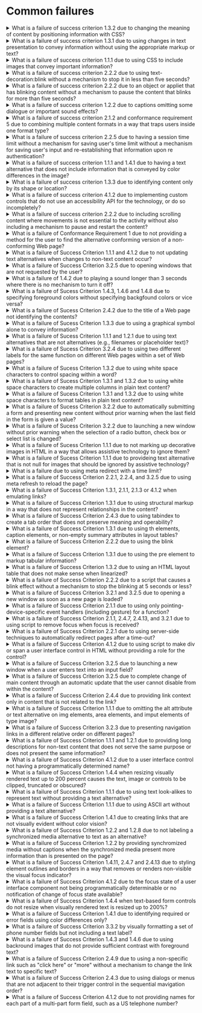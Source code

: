 # Common failures

<details>
  <summary>What is a failure of success criterion 1.3.2 due to changing the meaning of content by positioning information with CSS?</summary>

The describes the failure condition that results when CSS, rather than structural markup, is used to modify the visual layout of the content, and the modified layout changes the meaning of the content. Using the positioningproperties of CSS2, content may be displayed at any position on the user's viewport. The order in which items appear on a screen may be different than the order they are found in the source document. Assistive technologies rely on the source code or other programmatically determined order to render the content in the correct sequence. Thus, it is important not to rely on CSS to programmatically determined reading order.

**Procedure:**

1. Remove the style infromation from the document or turn off use of style sheets in the user agent.
2. Check that the reading order of the contnent is correct and the meaning of the content is preserved.

[More >>](https://www.w3.org/WAI/WCAG22/Techniques/failures/F1)

</details>

<details>
  <summary>What is a failure of success criterion 1.3.1 due to using changes in text presentation to convey information without using the appropriate markup or text?</summary>

The failure occurs when a change in the appearance of text conveys meaning without using appropriate semantic markup. This failure also applies to images of text that are not enclosed in the appropriate semantic markup.

**Procedure:**

1. For images of text:

- Check if any images of text are used to convey structural information of the document.
- Check that the proper semantic structure (e.g., HTML headings) is used with the text to convey the information.

2. For styled text that conveys information:

- Check if there is any styled text that conveys structural information.
- Check that in addition to styling, the proper semantic structure is used with the text to convey the information.

[More >>](https://www.w3.org/WAI/WCAG22/Techniques/failures/F2)

</details>

<details>
  <summary>What is a failure of success criterion 1.1.1 due to using CSS to include images that convey important information?</summary>

The CSS background image property provides a way to include images in the document with CSS without any reference in the HTML code. The CSS background-image property was designed for decorative purposes and it is not possible to associate text alternative with images that are included via CSS. Text alternatives are necessary for people who cannot see images that convey important information. Therefore, it is a failure to use this property to add images to convey important information. This failure would apply equally in a case where the background image was declared in the HTML style attribute, as well as in a case where the background image declaration was created dynamically in a client script.

**Procedure:**

1. Examine all images added to the content via CSS, HTML style attributes, or dynamically in script as background images.
2. Check that the images do not convey important information.
3. If an image does convey important information, the information is provided to assistive technologies and is also available when the CSS image is not displayed.

[More >>](https://www.w3.org/WAI/WCAG22/Techniques/failures/F3)

</details>

<details>
  <summary>What is a failure of success criterion 2.2.2 due to using text-decoration:blink without a mechanism to stop it in less than five seconds?</summary>

CSS defines the blink value for the text-decoration property. When used, it causes any text in elements with this property to blink at a predetermined rate. This cannot be interrupted by the user, nor can it be disabled as a user agent preference. The blinking continues as long as the page is displayed. Therefore, content that uses text-decoration:blink fails the Success Criterion because blinking can continue for more than five seconds.

**Procedure:**

1. Examine inline styles, internal stylesheets, and external stylesheets for the text-decoration property with a value of blink.
2. If the property is used, determine if the ID class, or element identified by selectors on which this property is defined are used in the document.

[More >>](https://www.w3.org/WAI/WCAG22/Techniques/failures/F4)

</details>

<details>
  <summary>What is a failure of success criterion 2.2.2 due to an object or appliet that has blinking content without a mechanism to pause the content that blinks for more than five seconds?</summary>

When content that is rendered by a plug-in or contained in an applet blinks, there may be no way for the user agent to pause the blinking. If neither the plug-in, applet, nor the content itself provides a mechanism to pause the content the user may not have sufficient time to read the content between blinks or it may be so distracting that the user will not be able to read other content on the page.

**Procedure:**

1. Determine if the content continues to blink for longer than 5 seconds.
2. Determine if there is a means to pause the blinking content.

[More >>](https://www.w3.org/WAI/WCAG22/Techniques/failures/F7)

</details>

<details>
  <summary>What is a failure of success criterion 1.2.2 due to captions omitting some dialogue or important sound effects?</summary>

This describes a failure condition for all techniques involving captions. If the "caption" does not include all of the dialogue (eigher verbatim or in essence) as well as all important sounds then the 'Captions' are not real captions.

**Procedure:**

1. View the material with captioning turned on.
2. Check that all dialogue is accompanied by a caption.
3. Check that all important sounds are captioned.

[More >>](https://www.w3.org/WAI/WCAG22/Techniques/failures/F8)

</details>

<details>
  <summary>What is a failure of success criterion 2.1.2 and conformance requirement 5 due to combining multiple content formats in a way that traps users inside one format type?</summary>

When content includes miltiple formats, one or more user agent or plug-ins are often needed in order to successfully present the content to users. For example, a page that includes HTML, SVG, SMIL and XFroms may require a browser to load as many as three different plug-ins in order for a user to successfully interact with the content. Some plug-ins create a common situation in which the keyboard focus can become "stuck" in a plug-in, leaving a keyboard-only user with no way to return to the other content.

**Procedure:**

1. Using a keyboard, navigate through the content.
2. Check to see that the keyboard focus is not "trapped" and it is possible to move keyboard focus out of the plug-in content without closing the user agent or restarting the system.

[More >>](https://www.w3.org/WAI/WCAG22/Techniques/failures/F10)

</details>

<details>
  <summary>What is a failure of success criterion 2.2.5 due to having a session time limit without a mechanism for saving user's time limit without a mechanism for saving user's input and re-establishing that information upon re authentication?</summary>

Web servers that require user authentication usually have a session mechanism in which a session times out after a period of inactivity from the user. This is sometimes done for security reasons, to protect users who are assumed to have left their computer expsed in a state where someone could do something harmful to them such as transfer bank funds or make an unauthorized purchase. Users with disabilities may actually still be working to complete the form as it may take them longer to complete the form than would normally be expected Upon re-authentication, if the state of users' sessions are not restored, including all data that had been previously entered into the form, they will have to start over. And for these users, it is likely that the session will time out again before they can complete the form. This sets up a situation where a user who needs more time to complete the form can never complete it.

**Procedure:**

1. Provide user input as required but allow the session to time out, then submit the form.
2. When requested, re-authenticate with the server.
3. Determine if the function is performed using the previously submitted data.

[More >>](https://www.w3.org/WAI/WCAG22/Techniques/failures/F12)

</details>

<details>
  <summary>What is a failure of success criterion 1.1.1 and 1.4.1 due to having a text alternative that does not include information that is conveyed by color differences in the image?</summary>

The objective of this technique is to describe the failure that occurs when an image uses color differences to convey information, but the text alternative for the image does not convey that information. This can cause problems for people who are blind or colorblind because they will not be able to perceive the information conveyed by the color differences.

**Procedure:**

1. Check that the information conveyed by color differences is not included in the text alternative for the image.

[More >>](https://www.w3.org/WAI/WCAG22/Techniques/failures/F13)

</details>

<details>
  <summary>What is a failure of success criterion 1.3.3 due to identifying content only by its shape or location?</summary>

The objective of this technique is to show how indentifying content only by its visual shape or location makes content difficult to understand and operate. When only visual identification or location is used, users with visual disabilities may find it difficult to locate content since they cannot see the screen or may perceive only a small portion of the screen at one time. Also, location of content can vary if page layout varies due to variations in font, window, or screen size.

**Procedure:**

1. Examine the Web page for textual references to content within the Web page.
2. Check that the references do not rely on only the visual shape or location of the content.

[More >>](https://www.w3.org/WAI/WCAG22/Techniques/failures/F14)

</details>

<details>
  <summary>What is a failure of success criterion 4.1.2 due to implementing custom controls that do not use an accessibility API for the technology, or do so incompletely?</summary>

When standard controls from accessible technologies are used, they usually are programmed in a way that uses and supports the accessibility API. However, when custom controls are created, it is up to the control's author to ensure that the control is correctly exposed to users via the platform's accessibility API. If this is not done, then assistive technologies will not be able to understand what the control is or how to operate it or may not even know of its existence.

**Procedure:**

1. Using the accessibility checker for the technology (or if that is not available, inspect the code using a browser's developer tools, or test with an assistive technology), check the controls to see if they support the accessibility API.

[More >>](https://www.w3.org/WAI/WCAG22/Techniques/failures/F15)

</details>

<details>
  <summary>What is a failure of success criterion 2.2.2 due to including scrolling content where movements is not essential to the activity without also including a mechanism to pause and restart the content?</summary>

In this failure technique, there is moving or scrolling content that cannot be paused and resumed by users. In this case, some users with low vision or congnitive disabilities will not be able to perceive the content.

**Procedure:**

1. Check that a mechanism is provided in the Web page or user agent to pause moving or scrolling content.
2. Use the puse mechanism to pause the moving or scrolling content.
3. Check that the moving or scrolling has stopped and does not restart by itself.
4. Check that a mechanism is provided in the Web page or user agent to restart the paused content.
5. Use the restart mechanism provided to restart the moving content.
6. Check that the movement or scrolling has resumed from the point where it was stopped.

[More >>](https://www.w3.org/WAI/WCAG22/Techniques/failures/F16)

</details>

<details>
  <summary>What is a failure of Conformance Requirement 1 due to not providing a method for the user to find the alternative conforming version of a non-conforming Web page?</summary>

This failure technique describes the situation in which an alternate, conforming version of the content is provided, but there is no direct way for a user to tell that it is available or where to find it. Such content fails the Success Criterion because the user cannot find the conforming version.

**Procedure:**

1. Identify a nonconforming page that has an alternative conforming version.
2. Determine if the nonconforming page provides a link to the conforming version.

[More >>](https://www.w3.org/WAI/WCAG22/Techniques/failures/F19)

</details>

<details>
  <summary>What is a failure of Success Criterion 1.1.1 and 4.1.2 due to not updating text alternatives when changes to non-text content occur?</summary>

This objective of this failure conditions is to address situations where the non-text content is updated, but the text alternative is not updated at the same time. If the text in the text alternative cannot still be used in place of the non-text content without losing information or function, then it fails because it is no longer a text alternative for the non-text content.

**Procedure:**

1. Check each text alternative to see if it is describing content other than the currently displayed non text content.

[More >>](https://www.w3.org/WAI/WCAG22/Techniques/failures/F20)

</details>

<details>
  <summary>What is a failure of Success Criterion 3.2.5 due to opening windows that are not requested by the user?</summary>

Failure due to opening new windows when the user does not expect them. New windows take the focus away from what the user is reading or doing. This is fine when the user has intacted with a piece of User Interface and expects to get a new window, such as an options dialogue. The failure comes when pop-ups appear unexpectedly.

**Procedure:**

1. Load the Web page.
2. Check if new (additional) windows open.
3. Find every actionalbe lement, such as links and buttons, in the Web page.
4. Activate each element.
5. Check if activation the element opens a new window.
6. Check if elements that open new windows have associated text saying that will happen. The text can be displayed in the link, or available through a hidden association such as an HTML title attribute.

[More >>](https://www.w3.org/WAI/WCAG22/Techniques/failures/F22)

</details>

<details>
  <summary>What is a failure of 1.4.2 due to playing a sound longer than 3 seconds where there is no mechanism to turn it off?</summary>

This describes a failure condition for Success Criteria involving sound. If sound does not turn off automatically within 3 seconds and there is no way to turn the sound off, independently from the overall system volume level, then Success Criterion 1.4.2 would not be met. The sound would fall within this failure condition.

**Procedure:**

1. Check tat there is a mechanism, independent from the overall system volume control, to turn off any sound that plays automatically for more than three seconds.

[More >>](https://www.w3.org/WAI/WCAG22/Techniques/failures/F23)

</details>

<details>
  <summary>What is a failure of Sucess Criterion 1.4.3, 1.4.6 and 1.4.8 due to specifying foreground colors without specifying backgfound colors or vice versa?</summary>

Users with vision loss or congnitive, language and learning challenges often prefer specific foreground and background color combinations. In some cases, individuals with low vision will find it much easier to see a Web page that has white text on a back background, and they may have set their user agent to present this contrast. Many user agent make it possible for users to choose apreference about the foreground or background colors they would like to see without overriding all author-specified styles. This makes it possible for users to view pages where colors have not been specified by the author in their preferred color combination.

**Procedure:**

1. Examine the code of the Web page.
2. Check to see if an author-specified foreground color is present.
3. Check to see if an author-specified background color is present.

[More >>](https://www.w3.org/WAI/WCAG22/Techniques/failures/F24)

</details>

<details>
  <summary>What is a failure of Sucess Criterion 2.4.2 due to the title of a Web page not identifying the contents?</summary>

This describes a failure condition when the Web page has a title, but the title does not identify the contents or purpose of the Web page.

**Procedure:**

1. Check whether the title of each Web page identifies the contents or purpose of the Web page.

[More >>](https://www.w3.org/WAI/WCAG22/Techniques/failures/F25)

</details>

<details>
  <summary>What is a failure of Sucess Criterion 1.3.3 due to using a graphical symbol alone to convey information?</summary>

The objective of this technique is to show how using a graphical symbol to convey information can make content difficult to comprehend. A graphical symbol may be an image, an image of text or a pictorial or decorative character symbol which imparts information nonverbally. Examples of graphical symbols include an image of a red circle with a line through it a 'smiley' face, or a glyph which represents a check mark, arrow, or other symbol but is not the character with that meaning.

**Procedure:**

1. Check whether there are other means to determine the information conveyed by the non-text marks.

[More >>](https://www.w3.org/WAI/WCAG22/Techniques/failures/F26)

</details>

<details>
  <summary>What is a failure of Sucess Criterion 1.1.1 and 1.2.1 due to using text alternatives that are not alternatives (e.g., filenames or placeholder text)?</summary>

This describes a failure condition for all techniques involving text alternatives. If the text in the "text alternative" connot be used in place of the non-text content without losing information or function then alternative to the non-text content.

**Procedure:**

1. Check each text alternative to see if it is not actually a text alternative for the non-text content.

[More >>](https://www.w3.org/WAI/WCAG22/Techniques/failures/F30)

</details>

<details>
  <summary>What is a failure of Sucess Criterion 3.2.4 due to using two different labels for the same function on different Web pages within a set of Web pages?</summary>

Components that have the same function in different Web pages are more easily recognized if they are labeled consistently. If the naming is not consistent, some users may get confused.

**Procedure:**

1. In a set of Web pages, find components with the same function that are repeated in miltiple Web pages.
2. For each component with the same function found in step #1, check that the naming is consistent.

[More >>](https://www.w3.org/WAI/WCAG22/Techniques/failures/F31)

</details>

<details>
  <summary>What is a failure of Sucess Criterion 1.3.2 due to using white space characters to control spacing within a word?</summary>

The objective of this technique is to describe how using white space characters, such as space, tab, line break, or carriage return, to format individual words visually can be a failure to present meaningful sequences properly. When blank caracters are inserted to control letter spacing within a word, they may change the interpretation of the word or cause it not to be programmatically recognized as a single word.

**Procedure:**

1. Check wheter any words in the text of the content contain white space characters.

[More >>](https://www.w3.org/WAI/WCAG22/Techniques/failures/F32)

</details>

<details>
  <summary>What is a failure of Sucess Criterion 1.3.1 and 1.3.2 due to using white space characters to create multiple columns in plain text content?</summary>

The objective of this technique is to describe how using white space characters, such as space, tab, line break, or carriage return, to format columns of data in text content is a failure to use structure properly. Assistive technologies will interpret content in the reading order of the current language. Using white space characters to create multiple columns does not provide the information in a natural reading order. Thus, the assistive technology user will not be presented with the information in an understandable manner.

**Procedure:**

1. Examine the document for data or information presented in columnar format.
2. Check whether the columns are created using white space characters to lay out the information.

[More >>](https://www.w3.org/WAI/WCAG22/Techniques/failures/F33)

</details>

<details>
  <summary>What is a failure of Sucess Criterion 1.3.1 and 1.3.2 due to using white space characters to format tables in plain text content?</summary>

The objective of this technique is to describe how using white space characters, such as space, tab, line break, or carriage return, to format tables in text content is a failure to use structure properly. When tables are created in this manner there is no way to indicate that a cell is intended to be a header cell, no way to associate the table header cells with the table data cells, or to navigate directly to a particular cell in a table.

**Procedure:**

1. Examine the document for visually formatted tables.
2. Check whether the tables are created using white space characters to layout the tabular data.

[More >>](https://www.w3.org/WAI/WCAG22/Techniques/failures/F34)

</details>

<details>
  <summary>What is a failure of Sucess Criterion 3.2.2 due to automatically submitting a form and presenting new content without prior warning when the last field in the form is given a value?</summary>

Forms are frequently designed so that they submit automatically when the user has filled in all the fields, or when focus leaves the last field. There are two problems with this approach. First is that a disabled user who needs more context may move focus away from the field to the directions on how to fill in the form, or to other text, accidentally submitting the form. The other is that, with some form elements, the value of the field changes as each item is navigated with the keyboard again accidentally submitting the form. It is better to rely on the standard form behavior of the submit button and enter key.

**Procedure:**

1. Enter data in all fields on page starting at top.
2. Enter data in last fields and exit from it (tab out of it).
3. Check whether leaving the last field causes change of context.

[More >>](https://www.w3.org/WAI/WCAG22/Techniques/failures/F36)

</details>

<details>
  <summary>What is a failure of Sucess Criterion 3.2.2 due to launching a new window without prior warning when the selection of a radio button, check box or select list is changed?</summary>

This document describes a failure that occurs when changing the selection of a radio button, a check box or an item in a select list causes a new window to open. It is possible to use scription to create an input element that causes a change of context when the element is selected. Developers can instead use a sumbit button or clearly indicate the expected action.

**Procedure:**

1. Find each form in a page.
2. For each form control that is a radio button, check box or an item in a select list, check if changing the selection of the control launches a new window.
3. For each new window resulting from step 2, check if the user is warned in advance.

[More >>](https://www.w3.org/WAI/WCAG22/Techniques/failures/F37)

</details>

<details>
  <summary>What is a failure of Sucess Criterion 1.1.1 due to not marking up decorative images in HTML in a way that allows assistive technology to ignore them?</summary>

This describes a failure condition for text alternatives for images that should be ignored by AT. If there is no alte attribute at all assistive technologies are not able to ignore the non-text content. The alt attribute must be provided and have a null value to avoid a failure of this Success criterion.

**Procedure:**

1. Check whether the element has no role attribute or has a role attribute value that is not presentation.
2. Check whether the lement has no alt attribute or has an alt attribute with a value that is not null.

[More >>](https://www.w3.org/WAI/WCAG22/Techniques/failures/F38)

</details>

<details>
  <summary>What is a failure of Sucess Criterion 1.1.1 due to provideing text alternative that is not null for images that should be ignored by assistive technology?</summary>

This texhnique describes a failure condition for images that should be ignored by assistive technologies. A text alternative for an image should convey the meaning of the image. When an image is used for decoration, spacing or other purpose that is not part of the meaningful content in the page then the image has no meaning and should be ignored by assistive technologies.

**Procedure:**

1. Identify and img elements that are used for decoration, spacing or other purpose that is not part of the meaningful content in the page.
2. Check that the alt attribute for these elements is null.

[More >>](https://www.w3.org/WAI/WCAG22/Techniques/failures/F39)

</details>

<details>
  <summary>What is a failure due to using meta redirect with a time limit?</summary>

Meta http-equiv content="{time} url=..." is often used to automatically redirect users. When occurs after a time delay, it is an unexpected change of context that may interrupt the user.

**Procedure:**

1. Check that the numerical value for seconds until refresh in the content attribute is present.
2. Check that the numerical value for seconds until refresh in the content attribute is less than one or greater than 72,000.
3. Check if the page qualifies for Real-time or Essential Exceptions in Success Criterion 2.2.1 Timing Adjustable.
4. Check if the user is provided an opportunity to turn off, extend, or adjust the timing of the page refresh.
5. Check if the page does not redirect after the duration specified in the content attribute.

[More >>](https://www.w3.org/WAI/WCAG22/Techniques/failures/F40)

</details>

<details>
  <summary>What is a failure of Success Criterion 2.2.1, 2.2.4, and 3.2.5 due to using meta refresh to reload the page?</summary>

Meta http-equiv of refresh is often used to periodically refresh pages or to redirect users to another page. If the time interval is too short, and there is no way to turn auto-refresh off, people who are blind will not have enough time to make their screen readers read the page before the page refreshes unexpectedly and causes the screen reader to begin reading at the top. Sighted users may also be disoriented by the unexpected refresh.

**Procedure:**

1. Check that the numerical value for seconds until refresh in the content attribute is present.
2. Check that the numerical value for seconds until refresh in the content attribute is less than one or greater than 72,000.
3. Check if the page qualifies for Real-time or Essential Exceptions in Success Criterion 2.2.1 Timing Adjustable.
4. Check if the user is provided an opportunity to turn off, extend, or adjust the timing of the page refresh.
5. Check if the page does not redirect after the duration specified in the content attribute.

[More >>](https://www.w3.org/WAI/WCAG22/Techniques/failures/F41)

</details>

<details>
  <summary>What is a failure of Success Criterion 1.3.1, 2.1.1, 2.1.3 or 4.1.2 when emulating links?</summary>

This failure occurs when JavaScript event handlers are attached to elements to emulate links. A link created in this manner cannot be tabbed to from the keyboard and does not gain keyboard focus like other controls and/or links. If scripting events are used to emulate links, user agents including assistive technology may not be able to identify the links in the content as links. They may be recognized as interactive controls but still not recognized as links. Such elements do not appear in the links list generated by user agents or assistive technology.

**Procedure:**

1. Check if the programmatically determined role of the element is "link".
2. Check if the emulated link can be activated using the keyboard.

[More >>](https://www.w3.org/WAI/WCAG22/Techniques/failures/F42)

</details>

<details>
  <summary>What is a failure of Success Criterion 1.3.1 due to using structural markup in a way that does not represent relationships in the content?</summary>

This objective of this technique is to describe a failure that occurs when structural markup is used to achive a presentational effect, but indicates relationships that do not exist in the content. This is disorienting to users who are depending on those relationships to navigate the content or to understand the relationship of one piece of the content to another. Note that the structural markup such as `<th>` or `<caption>` elements.

**Procedure:**

1. Check that the element's semantic meaning is exposed to assistive technology and appropriate for the content of the element.

[More >>](https://www.w3.org/WAI/WCAG22/Techniques/failures/F43)

</details>

<details>
  <summary>What is a failure of Success Criterion 2.4.3 due to using tabindex to create a tab order that does not preserve meaning and operability?</summary>

One of the most common causes of this failure occurs when editing a page where tabindex has been used. It is easy for the tab order and the content order to fall out of correspondence when the content is edited but the tabindex attributes are not updated to reflect the changes to the content.

**Procedure:**

1. If tabindex is used, check that the tab order specified by the tabindex attributes follows relationships in the content.

[More >>](https://www.w3.org/WAI/WCAG22/Techniques/failures/F44)

</details>

<details>
  <summary>What is a failure of Success Criterion 1.3.1 due to using th elements, caption elements, or non-empty summary attributes in layout tables?</summary>

The objective of this technique is to describe a failure that occurs when a table used only for layout includes either th elements, a summary attribute, or a caption element. This is a failure because it uses structural (or semantic) markup only for presentation. The intent of the HTML table elements is to present data.

**Procedure:**

1. Examine the source code of the HTML or XHTML document for the table element.
2. If the table is used only to visually lay out elements within the content.

- Check that the table does not contain any th elements.
- Check that the table element does not contain a non-empty summary attribute.
- Check tat the table element does not contain a caption element.

[More >>](https://www.w3.org/WAI/WCAG22/Techniques/failures/F46)

</details>

<details>
  <summary>What is a failure of Success Criterion 2.2.2 due to using the blink element?</summary>

The blink element, while not part of the official HTML specification, is supported by many user agents. It causes any text inside the element to blink at a predetermined rate. This cannot be interrupted by the user, nor can it be disabled as a preference. The blinking continues as long as the page is displayed. Therefore, content that uses blink fails the Success Criterion because blinking can continue for more than three seconds.

**Procedure:**

1. Examine code for the presence of the blink element.

[More >>](https://www.w3.org/WAI/WCAG22/Techniques/failures/F47)

</details>

<details>
  <summary>What is a failure of Success Criterion 1.3.1 due to using the pre element to markup tabular information?</summary>

This document describes a failure caused by use of the HTML pre element to markup tabular information. The pre element preserves only visual formatting. If the pre element is used to markup tabular information, the visually inmpied logical relationships between the table cells and the headers are lost if the user cannot see the screen or if the visual presentation changes significantly.

**Procedure:**

1. Check to see if the pre element is used.
2. For each occurrence of the pre element, check whether the enclosed information is tabular.

[More >>](https://www.w3.org/WAI/WCAG22/Techniques/failures/F48)

</details>

<details>
  <summary>What is a failure of Success Criterion 1.3.2 due to using an HTML layout table that does not make sense when linearized?</summary>

This failure occurs when a meaningful sequence of content conveyed through presentation is lost because HTML tables used to control the visual placement of the content do not 'linerize' correctly. Tables present content in two visual dimensions, horizontal and vertical. However, screen readers present this two-dimensional content in linear order of the content in the source, beginning with the first cell in the first row and ending with the last cell in the last row. The screen reader reads the table from top to bottom, reading the entire contents of each row before moving to the next row. The completer content of each cell in each row is spoken - including the complete content of any table nested within a cell. This is called linearization.

**Procedure:**

1. Linearize the content in either of the following ways:

- Present the content in source code order;
- Remove the table markup from around the content.

2. Check that the linear reading order matches any meaningful sequence conveyed through presentation.

[More >>](https://www.w3.org/WAI/WCAG22/Techniques/failures/F49)

</details>

<details>
  <summary>What is a failure of Success Criterion 2.2.2 due to a script that causes a blink effect without a mechanism to stop the blinking at 5 seconds or less?</summary>

Scripts can be used to blink content by toggling at 5 seconds or earlier. See using scripts to control blinking and stop it in five seconds or less for information about how to modify the technique to stop the blinking.

**Procedure:**

1. Determine if the blinking stops in 5 seconds or less.

[More >>](https://www.w3.org/WAI/WCAG22/Techniques/failures/F50)

</details>

<details>
  <summary>What is a failure of Success Criterion 3.2.1 and 3.2.5 due to opening a new window as soon as a new page is loaded?</summary>

Some Web sites open a new window when a page is loaded, to advertise a product or service. The objective of this technique is to ensure that pages do not disorient users by opening up one or more new windows that automatically attain focus as soon as a page is loaded.

**Procedure:**

1. Load a new page.
2. Check to see whether a new window has been opened as a result of loading the new page.
3. Check to see whether the new window is automatically given focus.

[More >>](https://www.w3.org/WAI/WCAG22/Techniques/failures/F52)

</details>

<details>
  <summary>What is a failure of Success Criterion 2.1.1 due to using only pointing-device-specific event handlers (including gesture) for a function?</summary>

Some Web sites open a new window when a page is loaded, to advertise a product or service. The objective of this technique is to ensure that pages do not disorient users by opening up one or more new windows that automatically attain focus as soon as a page is loaded.

**Procedure:**

1. Check to see whether pointing-device-specific event handlers are the only means to invoke scription functions.
2. Check if the function being invoked requires input information about a specific path for a pointing device.

[More >>](https://www.w3.org/WAI/WCAG22/Techniques/failures/F54)

</details>

<details>
  <summary>What is a failure of Success Criterion 2.1.1, 2.4.7, 2.4.13, and 3.2.1 due to using script to remove focus when focus is received?</summary>

Content that normally receives focus when the content is accessed by keyboard may have this focus removed by scripting. This is sometimes done when designer considers the system focus indicator to be unsightly. However, the system focus indicator is an important part of accessibility for keyboard users. In addition, this practice removes focus from the content entirely, which means that the content can only be operated by a pointing device such as a mouse.

**Procedure:**

1. Use the keyboard to verify that you can get to all interactive elements using the keyboard.
2. Check that when focus is placed on each element, focus remains there until user moves it.

[More >>](https://www.w3.org/WAI/WCAG22/Techniques/failures/F55)

</details>

<details>
  <summary>What is a failure of Success Criterion 2.2.1 due to using server-side techniques to automatically redirect pages after a time-out?</summary>

Sever-side scripting languages allow developers to set the non-standard HTTP header "Refresh" with a time-out (in seconds) and a URI to which the browser is redirected after the specified time-out. If the time interval is too short, people who are blind will not have enough time to make their screen readers read the page before the page refreshes unexpectedly and causes the screen reader to begin reading at the top. Sighted users may also be disoriented by the unexpected refresh.

**Procedure:**

1. Check to see if the web page automatically redirects to another page after some period of time without the user taking any action.
2. Check if the page qualifies for Real-time or Essential Exceptions in Success Criterion 2.2.1 Timing Adjustable.
3. Check if the user is provided an opportunity to turn off, extend, or adjust the timing of the page refresh.

[More >>](https://www.w3.org/WAI/WCAG22/Techniques/failures/F58)

</details>

<details>
  <summary>What is a failure of Success Criterion 4.1.2 due to using script to make div or span a user interface control in HTML without providing a role for the control?</summary>

This failure domonstrates how using generic HTML elements to create user interface controls can make the controls inaccessible to assistive technology. Assistive technologies rely on knowledge of the role and current state of a component in order to provide that information to the user. Many HTML elements have well defined roles, such as links, buttons, text fields, etc. Generic elemetns such as div and span do not have any predefined roles. When these generic elements are used to create user interface controls in HTLM the assistive tehcnology may not have the necessary information to describe nad interact with the control.

**Procedure:**

1. Examine the parsed source code for elements which have event handlers assigned within the mark-up or via scripting (indicating that the element is a user interface cntrol).
2. Check if the role of the control is already defined natively in the mark up language.
3. Check if another valid method, such as the assignment of a fitting WAI-ARIA role, has been used to define the role of the control.

[More >>](https://www.w3.org/WAI/WCAG22/Techniques/failures/F59)

</details>

<details>
  <summary>What is a failure of Success Criterion 3.2.5 due to launching a new window when a user enters text into an input field?</summary>

It describes a failure that occurs when a new window is created in response to a user filling in a text field for other than error reporting.

**Procedure:**

1. Find all text input form fields.
2. Change the value in each form field.
3. Check if new windows open.
4. For any new windows that open, check if they contain an error message and a button that closes the window returning focus to the initiating form element.

[More >>](https://www.w3.org/WAI/WCAG22/Techniques/failures/F60)

</details>

<details>
  <summary>What is a failure of Success Criterion 3.2.5 due to complete change of main content through an automatic update that the user cannot disable from within the content?</summary>

It describes a failure that occurs when the content in the main viewport is automatically updated, and there is no option for a user to disable this behavior.

**Procedure:**

1. Open the source code in an appropriate editing tool.
2. Examine the source code thoroughly.
3. Confirm that content is dynamically generated or the code will trigger a change of context for the viewport on an event or after a time period.
4. Confirm that there does not exist an approproate mechanism for users to disable this behavior.

[More >>](https://www.w3.org/WAI/WCAG22/Techniques/failures/F61)

</details>

<details>
  <summary>What is a failure of Success Criterion 2.4.4 due to providing link context only in content that is not related to the link?</summary>

This describes a failure condition when the context needed for understanding the purpose of a link is located in content that is not programmatically determined link context.

**Procedure:**

1. Check whether the context is contained in the same sentence, paragraph, list item, table cell, or associated table headers.
2. Check wheter the link context can be programmatically determined in some other way, for example by using a WAI-ARIA property such as aria-label, aria-labelledby or aria-describedby on the link to provide sufficient context.

[More >>](https://www.w3.org/WAI/WCAG22/Techniques/failures/F63)

</details>

<details>
  <summary>What is a failure of Success Criterion 1.1.1 due to omitting the alt attribute or text alternative on img elements, area elements, and imput elements of type image?</summary>

This describes a failure condition for text alternatives on images. If there is no source of text to provide an alternative for the image then assistive technologies are not able to identify the image or to convey its purpose to the user. The alt attribute continues to be the preferred way to provide alternative text for images. Appropriate WAI-ARIA attrubutes may be used to provide alternative text as logn as they are accessibility supported.

**Procedure:**

1. Check if the alt attribute is present.
2. Check if aria-labelledby is accessibility supported.
3. Check if the aria-label attribute is present AND check if aria-label is accessibility supported.
4. Check if the title attribute is present AND check if titile is accessibility supported.

[More >>](https://www.w3.org/WAI/WCAG22/Techniques/failures/F65)

</details>

<details>
  <summary>What is a failure of Success Criterion 3.2.3 due to presenting navigation links in a different relative order on different pages?</summary>

This describes a failure condition for all techniques involving naviagtion mechanisms that are repeated on multiple Web pages within a set of Web pages (Success Criterion 3.2.3). If the mechanism presents the order of links in a different order on two or more pages, then the failure is triggered.

**Procedure:**

1. Check to see if a navigation mechanism is being used on more than one Web page.
2. Check the default presentation of the navigation mechanism on each page to see if the list of links are in the same relative order on each Web page.

[More >>](https://www.w3.org/WAI/WCAG22/Techniques/failures/F66)

</details>

<details>
  <summary>What is a failure of Success Criterion 1.1.1 and 1.2.1 due to providing long descriptions for non-text content that does not serve the same purpose or does not present the same information?</summary>

The objective of this technique is to describe the failure that occurs when the long description for non-text content does not serve the same purpose or does not present the same information as the non-text content. This can cause problems for people who cannot interpret the non-text content because they rely on the long description to provide the necessary information conveyed by the non-text content. Without a long description that provides complete infromation, a person may not be able to comprehend or interact with the Web page.

**Procedure:**

1. Check that the long description serves the same purpose or presents the same information as the non-text content.

[More >>](https://www.w3.org/WAI/WCAG22/Techniques/failures/F67)

</details>

<details>
  <summary>What is a failure of Success Criterion 4.1.2 due to a user interface control not having a programmatically determined name?</summary>

This failure describes a problem that occurs when a form control does not have a name exposed to assistive technologies. The result is that some users will not be able to identify the purpose of the form control. The name can be provided in multiple ways, including the label element. Other options include use of the title attribute and aria-label which are used to directly provide text that is used for the accessibility name or aria-labelledby which indicates an association with but in certain situations may require use of label, title aria-label, or aria-labelledby.

**Procedure:**

Check that each element has a programmatically determined name using one of the following ways:

1. the text label or labels are programmatically associated with the control element via the aria-labelledby attribute.
2. the control is programmatically determined through the value of its aria-label attribute.
3. the text label is contained in a label element that is correctly associated to the respective input element via the label's for attribute.
4. the control is contained within a label element that also contains the label text.
5. the contrlo is an input of type image and the alt attribute provides a text label.
6. the control is programmatically determined through the value of title attribute.

[More >>](https://www.w3.org/WAI/WCAG22/Techniques/failures/F68)

</details>

<details>
  <summary>What is a failure of Success Criterion 1.4.4 when resizing visually rendered text up to 200 percent causes the text, image or controls to be clipped, truncated or obscured?</summary>

The objective of this failure condition is to describe a problem that occurs when changing the size of text causes text to be clipped, truncated, or obscured, so that it is no longer available to the user. In general, this failure occurs when there is no way for a user agent's layout engine to honor all the layout hints in the HTML at the new font size.

**Procedure:**

1. Increase the text size of the content by 200%;
2. Check that no text is clipped, truncated or obscured.

[More >>](https://www.w3.org/WAI/WCAG22/Techniques/failures/F69)

</details>

<details>
  <summary>What is a failure of Success Criterion 1.1.1 due to using text look-alikes to represent text without providing a text alternative?</summary>

The objective of this failure condition is to avoid substituting characters whose glyphs look similar to the intended character, for that intended character. The Unicode character set defines thousands of characters, covering dozens of writing systems. While the glyphs for some of these characters may look like the glyphs for other characters in visual presentation, they are not processed the same by text-to-speech tools.

**Procedure:**

1. Check the characters or character entities used to represent text.
2. If the characters used do not match teh appropriate characters for the displayed glyphs in the human language of the content, then look-alike glyphs are being used.

[More >>](https://www.w3.org/WAI/WCAG22/Techniques/failures/F71)

</details>

<details>
  <summary>What is a failure of Success Criterion 1.1.1 due to using ASCII art without providing a text alternative?</summary>

The objective of this failure condition is to avoid the use ASCII art when a text alternative is not provided. Although ASCII art is implemented as a character string, its meaning comes from the pattern of glyphs formed by a visual presentation of that string, not from the text itself. Therefore ASCII art is non-text content and requires a text alternative. Text alternatives, or links to them, should be placed near the ASCII art in order to be associated with it.

**Procedure:**

1. Access a page with ASCII art.
2. For each instance of ASCII art, check that it has a text alternative.

[More >>](https://www.w3.org/WAI/WCAG22/Techniques/failures/F72)

</details>

<details>
  <summary>What is a failure of Success Criterion 1.4.1 due to creating links that are not visually evident without color vision?</summary>

The objective of this failure condition is to avoid in which people who cannot perceive color differences cannot identify links. Link underlines or some other non-color visual distinction are required.

**Procedure:**

1. Check that each link in the page that is identifiable by color (hue) is visually identifiable via some other means (e.g., underlined, bolded, italicized, sufficient difference in lightness, etc).

[More >>](https://www.w3.org/WAI/WCAG22/Techniques/failures/F73)

</details>

<details>
  <summary>What is a failure of Success Criterion 1.2.2 and 1.2.8 due to not labeling a synchronized media alternative to text as an alternative?</summary>

The objective of this failure is to avoid situations in which synchromized media alternatives are not labeled with the text for which they are alternatives. Synchronized media alternatives provide enhanced access to users for whom synchromized media is a more effective format than text. Since they are alternatives to text, they do not need themselves to have redundant text alternatives. However, they need to be clearly labeled with the text for which they substitute, so users can find them and so users who normally expect text alternatives to synchronized media know not to look for them.

**Procedure:**

1. Check pages that provide synchromized media alternatives to text.
2. Check that synchromized media is clearly labeled with the text for which it is an alternative.

[More >>](https://www.w3.org/WAI/WCAG22/Techniques/failures/F74)

</details>

<details>
  <summary>What is a failure of Success Criterion 1.2.2 by providing synchromized media without captions when the synchronized media present more information than is presented on the page?</summary>

The objective of this failure is to avoid situations in which synchromized media alternatives provide more information than the text for which they are alternatives, but do not provide their own text alternatives to provide access to the extra information.

**Procedure:**

1. Check for captions on synchronized media alternatives.
2. Check that the synchronized media alternative does not provide more information than is presented on the page in text.

[More >>](https://www.w3.org/WAI/WCAG22/Techniques/failures/F75)

</details>

<details>
  <summary>What is a failure of Success Criterion 1.4.11, 2.4.7 and 2.4.13 due to styling element outlines and borders in a way that removes or renders non-visible the visual focus indicator?</summary>

It describes a failure condition that occurs when the user agent's default visual indication of keyboard focus is turned off or rendered non-visible by other styling on the page without providing an author-supplied visual focus indicator. Turning off the focus indicator instructs the user agent not to present the focus indicator. Other styling may make it difficult to see the focus indicator even though it si present, such as outlines that look the same as the focus outline, or thick borders that are the same color as the focus indicator so it cannot be seen ageainst them.

**Procedure:**

1. Set the focus to all focusable elements on a page using the keyboard.
2. Check that the focus indicator is visible.

[More >>](https://www.w3.org/WAI/WCAG22/Techniques/failures/F78)

</details>

<details>
  <summary>What is a failure of Success Criterion 4.1.2 due to the focus state of a user interface component not being programmatically determinable or no notification of change of focus state available?</summary>

Whether a user interface component has focus is a particularly importatn facet of tis state. Many types of assistive technology rely on tracking the current keyboard focus. Screen readers will more the user's poing of regard to the focused user interface component, and screen magnifiers will change the display of the content so that the focused component is visible. If assistive technology is not notified when focus moves to a new component, the user will become confused when they attempt to interact with the wrong component.

**Procedure:**

1. Using the accessibility checker for the technology, check the controls to see if they expose the focus state through the accessibility API.
2. Using the accessibility checker for the technology, check whether assistive technology is notified when focus moves from one control to another.

[More >>](https://www.w3.org/WAI/WCAG22/Techniques/failures/F79)

</details>

<details>
  <summary>What is a failure of Success Criterion 1.4.4 when text-based form controls do not resize when visually rendered text is resized up to 200%?</summary>

The objective of this failure condition is to describe a problem that occurs when changing the size of text does not cause the text-based form controls to resize accordingly. This means that the user may have difficulty entering text and being able to read what they have entered because the text is not displayed at the text size required by the user.

**Procedure:**

1. Enter some text into text-based form contorls that receive user entered text.
2. Increase the text size of the content by 200%.
3. Check that the text in text based form controls has increased by 200%.

[More >>](https://www.w3.org/WAI/WCAG22/Techniques/failures/F80)

</details>

<details>
  <summary>What is a failure of Success Criterion 1.4.1 due to identifying required or error fields using color differences only?</summary>

This objective of this technique is to describe the failure that occurs when a required field or an error field is marked with color differences only, without an alternate way to identify the required field or error field. This can cause problems for people who are blind or colorblind, because they may not be able to perceive the color differences that indicate which field is required or which fields is causing an error.

**Procedure:**

1. Check that an non-color way to identify the required field or error field is provided.

[More >>](https://www.w3.org/WAI/WCAG22/Techniques/failures/F81)

</details>

<details>
  <summary>What is a failure of Success Criterion 3.3.2 by visually formatting a set of phone number fields but not including a text label?</summary>

This failure ensures that people with visual or congnitive disabilities will recognize phone number fields and underatand what information to provide to fill in the fields. Phone numbers are frequently formatted in fixed, distinctive ways, and authors may fell that just providing visual formatting of the fields will be sufficient to identify them. HOwever, even if all the fields have programmatically determined names, a text label myst also identify the set of fields as a phone number.

**Procedure:**

1. For each set of phone number fields in the web page that represents a single phone number, check that the set of fields are labeled with a visible text label that is positioned near the set of phone number fields.
2. For each set of phone number fields in the web page that represent a single phone number, instructions are provided about how to fill in the fields.

[More >>](https://www.w3.org/WAI/WCAG22/Techniques/failures/F82)

</details>

<details>
  <summary>What is a failure of Success Criterion 1.4.3 and 1.4.6 due to using backround images that do not provide sufficient contrast with foreground text?</summary>

This failure occurs when people with low vision are not able to read text that is displayed over a background image. When there is not sufficient contrast between the background image and the text, features of the background image can be confused with the text making it difficult to accurately read the text.

**Procedure:**

1. Quickcheck: First do a quick check to see if the contrast between the text and the area of the image that is darkest or lightest meets or exceeds that required by the Success Criterion. If the contrast meets or exceeds the specified contrast, then there is not failure.
2. If the Quickcheck is false, then check to see if the background behind each letter has sufficient contrast with the letter.

[More >>](https://www.w3.org/WAI/WCAG22/Techniques/failures/F83)

</details>

<details>
  <summary>What is a failure of Success Criterion 2.4.9 due to using a non-specific link such as "click here" or "more" without a mechanism to change the link text to specific text?</summary>

This failure describes a common condition where links such as "click here" or "more" are used as anchor elements where you need to have the surrounding text to understand their purpose and where there isn't any mechanism to make the destination clear by itself, such as a button to expand thelink text.

**Procedure:**

1. Examine each link on the page.
2. check to see if it has nondescript link text such as "click here" or "more" whose purpose can be determined from the surrounding text but not from the link text alone.
3. Check to see if there is a mechanism on the page which turns all nondescript links on the page into descriptive links.

[More >>](https://www.w3.org/WAI/WCAG22/Techniques/failures/F84)

</details>

<details>
  <summary>What is a failure of Success Criterion 2.4.3 due to using dialogs or menus that are not adjacent to their trigger control in the sequential mavigation order?</summary>

This describes the failure condition that results when a Web page opens a dialog or menu interface component embedded on the page in a way that makes it difficult for a keyboard user to operate because of its position in the sequential navigation order. When the user opens the dialog or menu embedded on the page by activating a button or link, their next action will be to interact with the dialog or menu. If focus is not set to the dialog or menu, and it is not adjacent to the trigger control in the sequential navigation order, it will be difficult for the keyboard user to operate the dialog or menu.

**Procedure:**

1. Activate the trigger control via the keyboard.

- Check whether focus is in the menu or dialog.
- CHeck whether advancing the focus in the sequential navigation order puts focus in the menu or dialog.

2. Dissmiss the menu or dialog.

- Check whether focus is on the trigger control.
- Check whether advancing the focus backwards in the sequential navigation order puts focus in the trigger control.

[More >>](https://www.w3.org/WAI/WCAG22/Techniques/failures/F85)

</details>

<details>
  <summary>What is a failure of Success Criterion 4.1.2 due to not providing names for each part of a multi-part form field, such as a US telephone number?</summary>

This describes the failure condition of Success Criterion 4.1.2 where some or all of the parts of multi-part form field do not have names. Ofthen there is a label for the multi part field, which is either programmatically associated with the first part, or not programmatically associated with any parts.

**Procedure:**

1. Check that there is a programmatically determined name for the field.

[More >>](https://www.w3.org/WAI/WCAG22/Techniques/failures/F86)

<details>
  <summary>What is a failure of Success Criterion 1.4.8 due to using text that is justified?</summary>

Many people with cognitive disabilities have a great deal of trouble with blocks of text that are justified. The spaces between words create "rivers of white" running down the page, which can make the text difficult for some people to read. This failure describes situations where this confusing text layout occurs. The best way to avoid this problem is not to create text layout that is fully justified.

**Procedure:**

1. Open the page in a common browser.
2. Verify that content is not justified.

[More >>](https://www.w3.org/WAI/WCAG22/Techniques/failures/F88)

<details>
  <summary>What is a failure of Success Criterion 2.4.4, 2.4.9 and 4.1.2 due to not providing an accessible name for an image which is the only content in a link?</summary>

This failure condition occurs when a link contains only non-text content, such as an image, and that link cannot be identified by an accessible name.

**Procedure:**

1. Check whether the link contains only non-text content.
2. Check whether the non-text content has been implemented in a way that it can be ignored by assistive technologies such as using role="presentation" or alt="".
3. Check that the link does not have an accessible name provided in another way such as aria-label or aria-labelledby.

[More >>](https://www.w3.org/WAI/WCAG22/Techniques/failures/F89)

<details>
  <summary>What is a failure of Success Criterion 1.3.1 for incorrectly associating table headers and content via the headers and id attributes?</summary>

One way for authors to explicitly associate header cells to data cells is by using the id and headers attributes. These allow the author to associate multiple header cells to a particular data cell, which can be nesessary when complex data tables with more than one level of heading are used.

The failure occurs when the relationship between data cells and corresponding header cells cannot be programmatically determined correctly because the association of id and headers attributes is faulty. This can happen, for example, when copying code within tables and forgetting to update the code.

**Procedure:**

1. For tables that associate data cells to header cells via the id and headers attributes, check that the programmatic association is correct.

[More >>](https://www.w3.org/WAI/WCAG22/Techniques/failures/F90)

<details>
  <summary>What is a failure of Success Criterion 1.3.1 for not correctly marking up table headers?</summary>

This failure occurs when data tables do not use header elements or other appropriate table mark-up roles to make the headers programmatically determinable from within table content. Making headers programmatically determinable is especially important when data cells are only intelligible together with header information. When screen reader users navigate through the table content horizontally or vertically, the headers that change can be read out to provide the necesssary context for the information in the data cells.

**Procedure:**

For all data tables, check if table headers can be correctly programmatically determined by use of one of the following mechanisms:

1. headers marked up with table header elements;
2. scope attributes on th for tables with more than a single row or column of table headers;
3. headers and data cells associated using headers and id attributes;
4. headers marked up as td elements with the scope attribute;
5. headers marked up with ARIA role attributes rowheader or columnheader.

[More >>](https://www.w3.org/WAI/WCAG22/Techniques/failures/F91)

<details>
  <summary>What is a failure of Success Criterion 1.3.1 due to the use of role presentation on content which conveys semantic information?</summary>

This failure occurs when a rolw presentation is applied to an element whose purpose is to convey information or relationships in the content. Elements such as table, can convey information about the content contained in them via their semantic markup. The WAI-ARIA role of presentation on the other hand, is intended to suppress semantic information of content from the accessibility API and prevent user agents from conveying that information to the user. Use of the presentation role or content which should convey semantic information may prevent the user from understanding that content.

**Procedure:**

1. Check if an element which conveys information, structure, or relationships through its semantic markup.
2. Element has the attribute role="presentation".

[More >>](https://www.w3.org/WAI/WCAG22/Techniques/failures/F92)

<details>
  <summary>What is a failure of Success Criterion 1.4.2 for absence of a way to pause or stop an HTML5 media element that autoplays?</summary>

This failure occurs when an audio or video element with an audio track contains the autoplay attribute and does not contain the muted attribute, and no controls or commands have been provided to pause or stop the media resource.

**Procedure:**

1. Check if an audio or video element has an active audio track.
2. Check if the audio or video lasts longer than 3 seconds.
3. Check if the element has an autoplay attribute.
4. Check if the element does not have a muted attribute.
5. Check if no command or control has been provided to stop or pause the media element.

[More >>](https://www.w3.org/WAI/WCAG22/Techniques/failures/F93)
